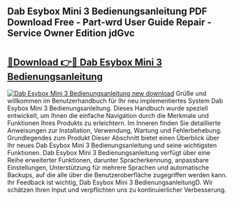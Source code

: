 ## Dab Esybox Mini 3 Bedienungsanleitung PDF Download Free - Part-wrd User Guide Repair - Service Owner Edition jdGvc

# <h2><a href="http://df2b8g.blite.top/?on=Dab+Esybox+Mini+3+Bedienungsanleitung">🔗Download 👉🔴 Dab Esybox Mini 3 Bedienungsanleitung</a></h2>

[![Dab Esybox Mini 3 Bedienungsanleitung new download](https://i.imgur.com/lujVjoI.png)](http://df2b8g.blite.top/?on=Dab+Esybox+Mini+3+Bedienungsanleitung)
Grüße und willkommen im Benutzerhandbuch für Ihr neu implementiertes System Dab Esybox Mini 3 Bedienungsanleitung. Dieses Handbuch wurde speziell entwickelt, um Ihnen die einfache Navigation durch die Merkmale und Funktionen Ihres Produkts zu erleichtern. Im Inneren finden Sie detaillierte Anweisungen zur Installation, Verwendung, Wartung und Fehlerbehebung. Grundlegendes zum Produkt Dieser Abschnitt bietet einen Überblick über Ihr neues Dab Esybox Mini 3 Bedienungsanleitung und seine wichtigsten Funktionen. Dab Esybox Mini 3 Bedienungsanleitung verfügt über eine Reihe erweiterter Funktionen, darunter Spracherkennung, anpassbare Einstellungen, Unterstützung für mehrere Sprachen und automatische Backups, auf die alle über die Benutzeroberfläche zugegriffen werden kann. Ihr Feedback ist wichtig, Dab Esybox Mini 3 BedienungsanleitungD. Wir schätzen Ihren Input und verpflichten uns zu kontinuierlicher Verbesserung.
